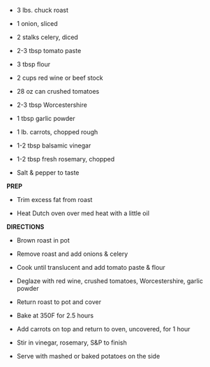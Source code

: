 -   3 lbs. chuck roast

-   1 onion, sliced

-   2 stalks celery, diced

-   2-3 tbsp tomato paste

-   3 tbsp flour

-   2 cups red wine or beef stock

-   28 oz can crushed tomatoes

-   2-3 tbsp Worcestershire

-   1 tbsp garlic powder

-   1 lb. carrots, chopped rough

-   1-2 tbsp balsamic vinegar

-   1-2 tbsp fresh rosemary, chopped

-   Salt & pepper to taste

**PREP**

-   Trim excess fat from roast

-   Heat Dutch oven over med heat with a little oil

**DIRECTIONS**

-   Brown roast in pot

-   Remove roast and add onions & celery

-   Cook until translucent and add tomato paste & flour

-   Deglaze with red wine, crushed tomatoes, Worcestershire, garlic
    powder

-   Return roast to pot and cover

-   Bake at 350F for 2.5 hours

-   Add carrots on top and return to oven, uncovered, for 1 hour

-   Stir in vinegar, rosemary, S&P to finish

-   Serve with mashed or baked potatoes on the side
